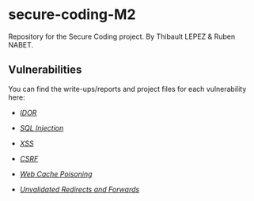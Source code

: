 # secure-coding-M2

Repository for the Secure Coding project. By Thibault LEPEZ & Ruben NABET.

## Vulnerabilities

You can find the write-ups/reports and project files for each vulnerability here:

- _[IDOR](./IDOR/README.md)_

- _[SQL Injection](./SQL-injection/README.md)_

- _[XSS](./XSS/README.md)_

- _[CSRF](./CSRF/README.md)_

- _[Web Cache Poisoning](./web-cache-poisoning/README.md)_

- _[Unvalidated Redirects and Forwards](./unvalidated-redirection-and-forwarding/README.md)_

